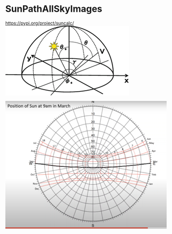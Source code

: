 # SunPathAllSkyImages
https://pypi.org/project/suncalc/
![alt text](https://github.com/Bra1nsen/SunPathAllSkyImages/blob/main/The-coordinates-for-specifying-the-sun-position-and-the-viewing-direction-in-the-sky%20-%20Kopie.png)



![alt text](https://github.com/Bra1nsen/SunPathAllSkyImages/blob/main/SUNPOSITION%20-%20Kopie.png)
